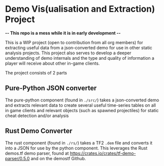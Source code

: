 # Demo Vis(ualisation and Extraction) Project

**-- This repo is a mess while it is in early development --**

This is a WIP project (open to contribution from all org members) for extracting useful data from a json-converted demo 
for use in other static analysis projects. This project also serves to develop a deeper understanding of demo internals
and the type and quality of information a player will receive about other in-game clients. 

The project consists of 2 parts

## Pure-Python JSON converter

The pure-python component (found in `./src/`) takes a json-converted demo and extracts relevant data to create several 
useful time-series tables on all in game clients and relevant objects (such as spawned projectiles) for static cheat 
detection and/or analysis

## Rust Demo Converter

The rust component (found in `./rs/`) takes a TF2 `.dem` file and converts it into a JSON for use by the python 
component. This leverages the Rust demos.tf demo parser, found at https://crates.io/crates/tf-demo-parser/0.5.0
and on the demostf Github.